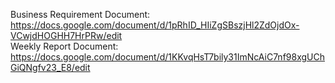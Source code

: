 Business Requirement Document: https://docs.google.com/document/d/1pRhID_HIiZgSBszjHl2ZdOjdOx-VCwjdHOGHH7HrPRw/edit  
Weekly Report Document: https://docs.google.com/document/d/1KKvqHsT7bily31ImNcAiC7nf98xgUChGiQNgfv23_E8/edit
